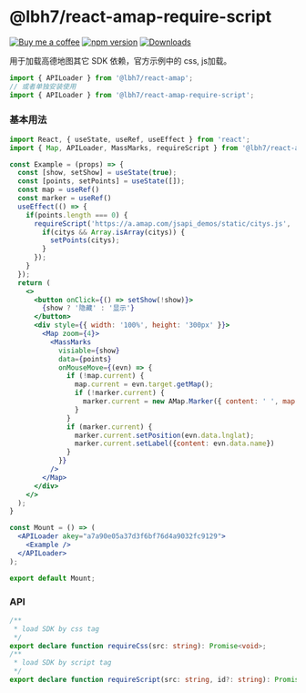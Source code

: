 @lbh7/react-amap-require-script
===

[![Buy me a coffee](https://img.shields.io/badge/Buy%20me%20a%20coffee-048754?logo=buymeacoffee)](https://jaywcjlove.github.io/#/sponsor)
[![npm version](https://img.shields.io/npm/v/@lbh7/react-amap-require-script.svg)](https://www.npmjs.com/package/@lbh7/react-amap-require-script)
[![Downloads](https://img.shields.io/npm/dm/@lbh7/react-amap-require-script.svg?style=flat)](https://www.npmjs.com/package/@lbh7/react-amap-require-script)

用于加载高德地图其它 SDK 依赖，官方示例中的 css, js加载。

```jsx
import { APILoader } from '@lbh7/react-amap';
// 或者单独安装使用
import { APILoader } from '@lbh7/react-amap-require-script';
```

### 基本用法

```jsx mdx:preview
import React, { useState, useRef, useEffect } from 'react';
import { Map, APILoader, MassMarks, requireScript } from '@lbh7/react-amap';

const Example = (props) => {
  const [show, setShow] = useState(true);
  const [points, setPoints] = useState([]);
  const map = useRef()
  const marker = useRef()
  useEffect(() => {
    if(points.length === 0) {
      requireScript('https://a.amap.com/jsapi_demos/static/citys.js', 'citys_id').then(() => {
        if(citys && Array.isArray(citys)) {
          setPoints(citys);
        }
      });
    }
  });
  return (
    <>
      <button onClick={() => setShow(!show)}>
        {show ? '隐藏' : '显示'}
      </button>
      <div style={{ width: '100%', height: '300px' }}>
        <Map zoom={4}>
          <MassMarks
            visiable={show}
            data={points}
            onMouseMove={(evn) => {
              if (!map.current) {
                map.current = evn.target.getMap();
                if (!marker.current) {
                  marker.current = new AMap.Marker({ content: ' ', map: map.current });
                }
              }
              if (marker.current) {
                marker.current.setPosition(evn.data.lnglat);
                marker.current.setLabel({content: evn.data.name})
              }
            }}
          />
        </Map>
      </div>
    </>
  );
}

const Mount = () => (
  <APILoader akey="a7a90e05a37d3f6bf76d4a9032fc9129">
    <Example />
  </APILoader>
);

export default Mount;
```

### API

```typescript
/**
 * load SDK by css tag
 */
export declare function requireCss(src: string): Promise<void>;
/**
 * load SDK by script tag
 */
export declare function requireScript(src: string, id?: string): Promise<void>;
```
